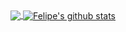 <br><br>
<a href="https://github.com/fmatheusog">
  <img align="center" src="https://github-readme-stats.vercel.app/api/top-langs/?username=fmatheusog">
</a>
<a href="https://github.com/fmatheusog">
 <img align="center" src="https://github-readme-stats.vercel.app/api?username=fmatheusog&show_icons=true&theme=tokyonight" alt="Felipe's github stats"/>
</a>
